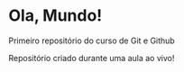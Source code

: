 # Ola, Mundo!
 Primeiro repositório do curso de Git e Github

Repositório criado durante uma aula ao vivo! 
